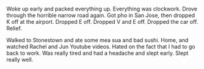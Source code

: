 Woke up early and packed everything up. Everything was clockwork. Drove through the horrible narrow road again. Got pho in San Jose, then dropped K off at the airport. Dropped E off. Dropped V and E off. Dropped the car off. Relief.

Walked to Stonestown and ate some mea sua and bad sushi. Home, and watched Rachel and Jun Youtube videos. Hated on the fact that I had to go back to work. Was really tired and had a headache and slept early. Slept really well.
